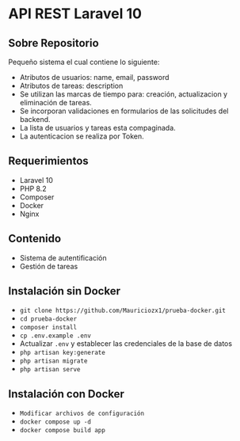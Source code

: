 # API REST Laravel 10
## Sobre Repositorio

Pequeño sistema el cual contiene lo siguiente:
- Atributos de usuarios: name, email, password
- Atributos de tareas: description
- Se utilizan las marcas de tiempo para: creación, actualizacion y eliminación de tareas.
- Se incorporan validaciones en formularios de las solicitudes del backend.
- La lista de usuarios y tareas esta compaginada.
- La autenticacion se realiza por Token.

## Requerimientos

- Laravel 10
- PHP 8.2
- Composer
- Docker
- Nginx

## Contenido 

- Sistema de autentificación
- Gestión de tareas

## Instalación sin Docker

- `git clone https://github.com/Mauriciozx1/prueba-docker.git`
- `cd prueba-docker`
- `composer install`
- `cp .env.example .env`
- Actualizar `.env` y establecer las credenciales de la base de datos
- `php artisan key:generate`
- `php artisan migrate`
- `php artisan serve`

## Instalación con Docker
- `Modificar archivos de configuración`
- `docker compose up -d`
- `docker compose build app`
